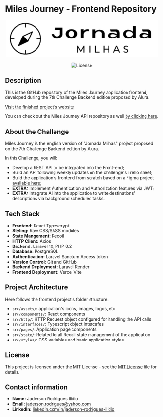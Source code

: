 # Miles Journey - Frontend Repository

<p align="center"><a href="https://miles-journey-react-frontend.vercel.app/" target="_blank"><img src="https://raw.githubusercontent.com/Jadersonrilidio/miles-journey-react-frontend/master/src/assets/logos/logo-black-tagline.png" width="500" alt="Logo Dark" /></a></p>

<p align="center"><img src="https://img.shields.io/badge/license-MIT-blue" alt="License" /></p>


## Description

This is the GitHub repository of the Miles Journey application frontend, developed during the 7th Challenge Backend edition proposed by Alura.

[Visit the finished project's website](https://miles-journey-react-frontend.vercel.app/)

You can check out the Miles Journey API repository as well [by clicking here](https://github.com/Jadersonrilidio/miles-journey).


## About the Challenge

Miles Journey is the english version of "Jornada Milhas" project proposed on the 7th Challenge Backend edition by Alura.

In this Challenge, you will:
- Develop a REST API to be integrated into the Front-end;
- Build an API following weekly updates on the challenge's Trello sheet;
- Build the application's frontend from scratch based on a Figma project [available here](https://www.figma.com/design/1qD4hmpnvxoeHRC1cbWKgR/Challenge-Escola-de-Programa%C3%A7%C3%A3o?node-id=0-1&node-type=CANVAS&t=vmOALUYiTmTVyUxP-0);
- **EXTRA:** Implement Authentication and Authorization features via JWT;
- **EXTRA:** Integrate AI into the application to write destinations' descriptions via background scheduled tasks.


## Tech Stack

- **Frontend:** React Typescrypt
- **Styling:** Raw CSS/SASS modules
- **State Mangement:** Recoil
- **HTTP Client:** Axios
- **Backend:** Laravel 10, PHP 8.2
- **Database:** PostgreSQL
- **Authentication:** Laravel Sanctum Access token
- **Version Control:** Git and GitHub
- **Backend Deployment:** Laravel Render
- **Frontend Deployment:** Vercel Vite


## Project Architecture

Here follows the frontend project's folder structure:

- `src/assets/`: application's icons, images, logos, etc
- `src/components/`: React components
- `src/http/`: HTTP Request object configured for handling the API calls
- `src/interfaces/`: Typescript object intercafes
- `src/pages/`: Application page components
- `src/state/`: Related to all Recoil state management of the application
- `src/styles/`: CSS variables and basic application styles


## License

This project is licensed under the MIT License - see the [MIT License](./LICENSE) file for details.


## Contact information

- **Name:** Jaderson Rodrigues Ilidio
- **Email:** jaderson.rodrigues@yahoo.com
- **LinkedIn:** [linkedin.com/in/jaderson-rodrigues-ilidio](https://www.linkedin.com/in/jaderson-rodrigues-ilidio/)
